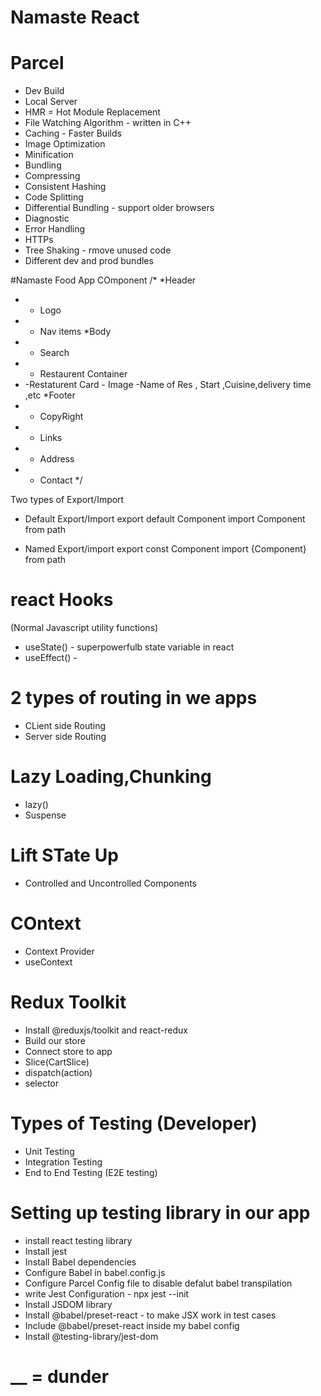 # Namaste React

# Parcel
- Dev Build
- Local Server
- HMR = Hot Module Replacement
- File Watching Algorithm - written in C++
- Caching - Faster Builds
- Image Optimization
- Minification
- Bundling
- Compressing
- Consistent Hashing
- Code Splitting
- Differential Bundling - support older browsers
- Diagnostic
- Error Handling
- HTTPs
- Tree Shaking - rmove unused code 
- Different dev and prod bundles


#Namaste Food App COmponent
/*
*Header
* - Logo
* - Nav items
*Body
* - Search 
* - Restaurent Container
*   -Restaturent Card
        - Image
        -Name of Res , Start ,Cuisine,delivery time ,etc
*Footer
* - CopyRight
* - Links
* - Address
* - Contact
*/

Two types of Export/Import
* Default Export/Import
export default Component
import Component from path

* Named Export/import
export const Component
import {Component} from path


# react Hooks
(Normal Javascript utility functions)
- useState() - superpowerfulb state variable in react
- useEffect() - 


# 2 types of routing in we apps
- CLient side Routing
- Server side Routing

# Lazy Loading,Chunking
- lazy() 
- Suspense

# Lift STate Up
- Controlled and Uncontrolled Components

# COntext
- Context Provider
- useContext

# Redux Toolkit
- Install @reduxjs/toolkit and react-redux
- Build our store
- Connect store to app
- Slice(CartSlice)
- dispatch(action)
- selector

# Types of Testing (Developer)

- Unit Testing
- Integration Testing
- End to End Testing (E2E testing)

# Setting up testing library in our app
- install react testing library
- Install jest
- Install Babel dependencies
- Configure Babel in babel.config.js
- Configure Parcel Config file to disable defalut babel transpilation
- write Jest Configuration - npx jest --init
- Install JSDOM library
- Install @babel/preset-react - to make JSX work in test cases
- Include @babel/preset-react inside my babel config
- Install @testing-library/jest-dom

# __ = dunder 

